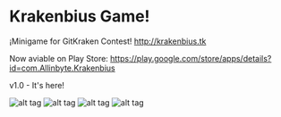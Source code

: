 # Krakenbius Game!

¡Minigame for GitKraken Contest! 
http://krakenbius.tk

Now aviable on Play Store:
https://play.google.com/store/apps/details?id=com.Allinbyte.Krakenbius

v1.0 - It's here!

![alt tag](http://i.imgur.com/BQTTbQf.jpg)
![alt tag](http://i.imgur.com/gtc0quj.jpg)
![alt tag](http://i.imgur.com/5FT3qQj.png)
![alt tag](http://i.imgur.com/FqMeGwS.jpg)
